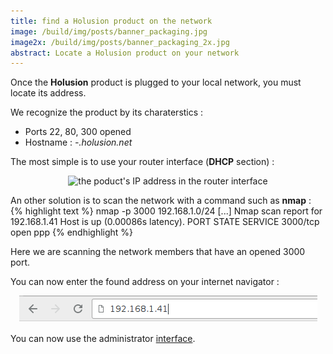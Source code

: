 ```yaml
---
title: find a Holusion product on the network
image: /build/img/posts/banner_packaging.jpg
image2x: /build/img/posts/banner_packaging_2x.jpg
abstract: Locate a Holusion product on your network
---
```


Once the **Holusion** product is plugged to your local network, you must locate its address.

We recognize the product by its charaterstics :

- Ports 22, 80, 300 opened
- Hostname : *<model>-<number>.holusion.net*

The most simple is to use your router interface (**DHCP** section) :

<center>
  <img class="img-responsive" src="/static/img/posts/packaging/dhcp_ip.png" alt="the poduct's IP address in the router interface">
</center>

An other solution is to scan the network with a command such as **nmap** :
{% highlight text %}
nmap -p 3000 192.168.1.0/24
[...]
Nmap scan report for 192.168.1.41
Host is up (0.00086s latency).
PORT     STATE SERVICE
3000/tcp open  ppp
{% endhighlight %}

Here we are scanning the network members that have an opened 3000 port.

You can now enter the found address on your internet navigator :

<center>
  <img class="img-responsive" src="/static/img/posts/packaging/browser-URL.png" alt="enter the IP in your internet navigator">
</center>

You can now use the administrator [interface](index).
